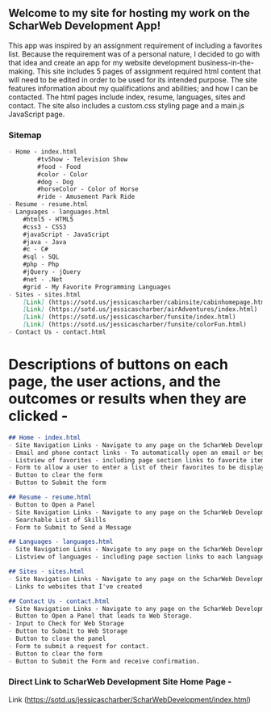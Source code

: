 ## Welcome to my site for hosting my work on the ScharWeb Development App!

This app was inspired by an assignment requirement of including a favorites list. Because the requirement was of a personal nature, I decided to go with that idea and create an app for my website development business-in-the-making. This site includes 5 pages of assignment required html content that will need to be edited in order to be used for its intended purpose. The site features information about my qualifications and abilities; and how I can be contacted. The html pages include index, resume, languages, sites and contact. The site also includes a custom.css styling page and a main.js JavaScript page.  

### Sitemap
```markdown
- Home - index.html
      	#tvShow - Television Show
      	#food - Food
      	#color - Color
      	#dog - Dog
      	#horseColor - Color of Horse
      	#ride - Amusement Park Ride
- Resume - resume.html
- Languages - languages.html 
	#html5 - HTML5
	#css3 - CSS3
	#javaScript - JavaScript
	#java - Java
	#c - C#
	#sql - SQL
	#php - Php
	#jQuery - jQuery
	#net - .Net
	#grid - My Favorite Programming Languages
- Sites - sites.html
	[Link] (https://sotd.us/jessicascharber/cabinsite/cabinhomepage.html)
	[Link] (https://sotd.us/jessicascharber/airAdventures/index.html)
	[Link] (https://sotd.us/jessicascharber/funsite/index.html)
	[Link] (https://sotd.us/jessicascharber/funsite/colorFun.html)
- Contact Us - contact.html
```
# Descriptions of buttons on each page, the user actions, and the outcomes or results when they are clicked -
```markdown
## Home - index.html
- Site Navigation Links - Navigate to any page on the ScharWeb Development site.
- Email and phone contact links - To automatically open an email or begin a phone call to contact me.
- Listview of favorites - including page section links to favorite items.
- Form to allow a user to enter a list of their favorites to be displayed.
- Button to clear the form
- Button to Submit the form

## Resume - resume.html 
- Button to Open a Panel
- Site Navigation Links - Navigate to any page on the ScharWeb Development site.
- Searchable List of Skills
- Form to Submit to Send a Message

## Languages - languages.html
- Site Navigation Links - Navigate to any page on the ScharWeb Development site.
- Listview of languages - including page section links to each language.

## Sites - sites.html
- Site Navigation Links - Navigate to any page on the ScharWeb Development site.
- Links to websites that I've created

## Contact Us - contact.html
- Site Navigation Links - Navigate to any page on the ScharWeb Development site.
- Button to Open a Panel that leads to Web Storage.
- Input to Check for Web Storage
- Button to Submit to Web Storage
- Button to close the panel
- Form to submit a request for contact.
- Button to clear the form
- Button to Submit the Form and receive confirmation.
```
### Direct Link to ScharWeb Development Site Home Page - 
Link (https://sotd.us/jessicascharber/ScharWebDevelopment/index.html)
